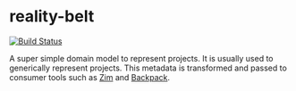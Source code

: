 # reality-belt

[![Build Status](https://secure.travis-ci.org/realityforge/reality-belt.svg?branch=master)](http://travis-ci.org/realityforge/reality-belt)

A super simple domain model to represent projects. It is usually used to generically represent
projects. This metadata is transformed and passed to consumer tools such as [Zim](https://github.com/realityforge/zim)
and [Backpack](https://github.com/realityforge/backpack).
